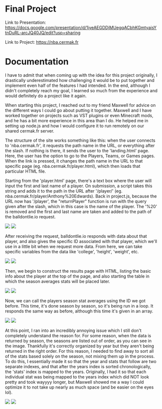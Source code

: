 # Final Project

Link to Presentation: https://docs.google.com/presentation/d/1jyeAEGDDjMUegqACbhKGmtyaisYtnDuRL-arcJQ40JQ/edit?usp=sharing

Link to Project: https://nba.cermak.fr

# Documentation

I have to admit that when coming up with the idea for this project originally, I drastically underestimated how challenging it would be to put together and implement even half of the features I had intended. In the end, although I didn't completely reach my goal, I learned so much from the experience and would definitely do a project like it again. 

When starting this project, I reached out to my friend Maxwell for advice on the different ways I could go about putting it together. Maxwell and I have worked together on projects such as VST plugins or even Minecraft mods, and he has a bit more experience in this area than I do. He helped me in setting up node.js and how I would configure it to run remotely on our shared cermak.fr server.

The structure of the site works something like this: when the user connects to 'nba.cermak.fr', it requests the path name in the URL, or everything after the slash. If nothing is there, it sends the user to the 'landing.html' page. Here, the user has the option to go to the Players, Teams, or Games pages. When the link is pressed, it changes the path name in the URL to that specific page (eg. nba.cermak.fr/player.html), which then loads that particular HTML file.

Starting from the 'player.html' page, there's a text box where the user will input the first and last name of a player. On submission, a script takes this string and adds it to the path in the URL after '/player/' (eg. nba.cermak.fr/player/Anthony%20Edwards). Back in project.js, because the URL now has '/player', the "returnPlayer" function is run with the query given after the slash, which in this case is the name of the player. The '%20' is removed and the first and last name are taken and added to the path of the balldontlie.io request.

![](img/playerform.png)
![](img/callplayer.png)

After receiving the request, balldontlie.io responds with data about that player, and also gives the specific ID associated with that player, which we'll use in a little bit when we request more data. From here, we can take specific variables from the data like 'college', 'height', 'weight', etc. 

![](img/playerinfo.png)
![](img/playerconst.png)

Then, we begin to construct the results page with HTML, listing the basic info about the player at the top of the page, and also starting the table in which the season averages stats will be placed later.

![](img/pstat1.png)
![](img/basicdata1.png)

Now, we can call the players season stat averages using the ID we got before. This time, it's done season by season, so it's being run in a loop. It responds the same way as before, although this time it's given in an array. 

![](img/callstats.png)
![](img/dataarray1.png)

At this point, I ran into an incredibly annoying issue which I still don't completely understand the reason for. For some reason, when the data is returned by season, the seasons are listed out of order, as you can see in the image. Thankfully it's correctly organized by year but they aren't being returned in the right order. For this reason, I needed to find away to sort all of the stats based solely on the season, not mixing them up in the process. To do this, I essentially made it so that the year and stats that follow are two separate indexes, and that after the years index is sorted chronologically, the 'stats' index is mapped to the years. Originally, I had it so that each individual stat was being mapped to the years index which did NOT look pretty and took wayyyy longer, but Maxwell showed me a way I could optimize it to not take up nearly as much space (and be easier on the eyes lol). 

![](img/sortold.png)
![](img/sortnew.png)